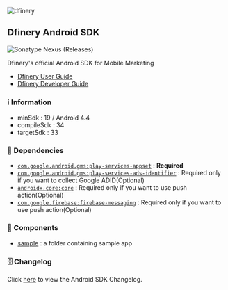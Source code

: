 ![dfinery](https://dfn-v2-frontend.s3.ap-northeast-2.amazonaws.com/console-remote/prod/shared/0.1.0/img/dfinery-logo-with-text.bde4279c.svg)

## Dfinery Android SDK

![Sonatype Nexus (Releases)](https://img.shields.io/nexus/r/com.igaworks.dfinery/android-sdk?server=https%3A%2F%2Fs01.oss.sonatype.org)

Dfinery's official Android SDK for Mobile Marketing

- [Dfinery User Guide](https://docs.dfinery.ai/user-guide)
- [Dfinery Developer Guide](https://docs.dfinery.ai/developer-guide/platform/android)

### ℹ️ Information
- minSdk : 19 / Android 4.4
- compileSdk : 34
- targetSdk : 33

### 🔗 Dependencies

- [`com.google.android.gms:play-services-appset`](https://developer.android.com/training/articles/app-set-id) : **Required**
- [`com.google.android.gms:play-services-ads-identifier`](https://support.google.com/googleplay/android-developer/answer/6048248) : Required only if you want to collect Google ADID(Optional)
- [`androidx.core:core`](https://developer.android.com/jetpack/androidx/releases/core) : Required only if you want to use push action(Optional)
- [`com.google.firebase:firebase-messaging`](https://firebase.google.com/docs/cloud-messaging) : Required only if you want to use push action(Optional)

### 📁 Components
- [sample](https://github.com/IGAWorksDev/dfinery-android-sdk/tree/main/sample) :  a folder containing sample app

### 🗄️ Changelog

Click [here](./CHANGELOG.md) to view the Android SDK Changelog.